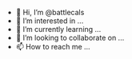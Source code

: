 - 👋 Hi, I’m @battlecals
- 👀 I’m interested in ...
- 🌱 I’m currently learning ...
- 💞️ I’m looking to collaborate on ...
- 📫 How to reach me ...

<!---
battlecals/battlecals is a ✨ special ✨ repository because its `README.md` (this file) appears on your GitHub profile.
You can click the Preview link to take a look at your changes.
--->
